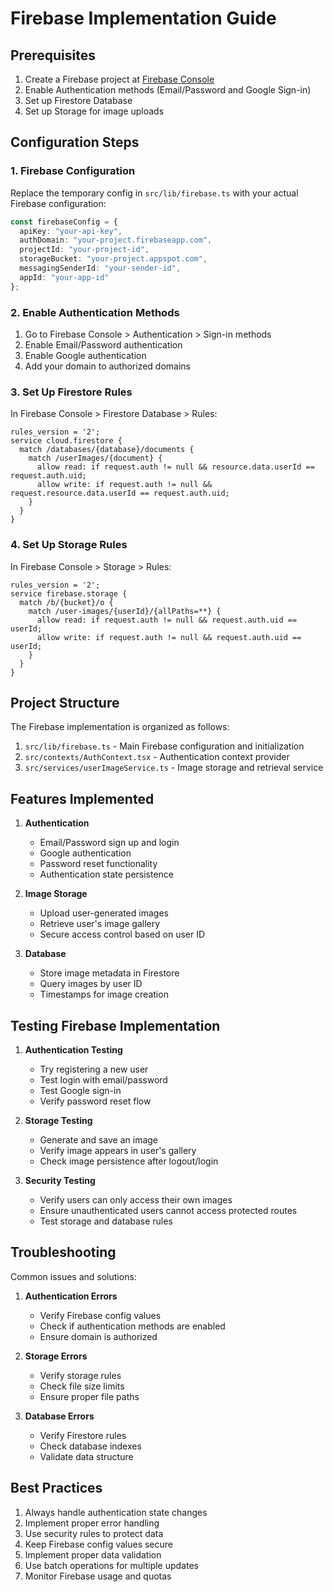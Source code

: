 
# Firebase Implementation Guide

## Prerequisites
1. Create a Firebase project at [Firebase Console](https://console.firebase.google.com)
2. Enable Authentication methods (Email/Password and Google Sign-in)
3. Set up Firestore Database
4. Set up Storage for image uploads

## Configuration Steps

### 1. Firebase Configuration
Replace the temporary config in `src/lib/firebase.ts` with your actual Firebase configuration:

```typescript
const firebaseConfig = {
  apiKey: "your-api-key",
  authDomain: "your-project.firebaseapp.com",
  projectId: "your-project-id",
  storageBucket: "your-project.appspot.com",
  messagingSenderId: "your-sender-id",
  appId: "your-app-id"
};
```

### 2. Enable Authentication Methods
1. Go to Firebase Console > Authentication > Sign-in methods
2. Enable Email/Password authentication
3. Enable Google authentication
4. Add your domain to authorized domains

### 3. Set Up Firestore Rules
In Firebase Console > Firestore Database > Rules:

```
rules_version = '2';
service cloud.firestore {
  match /databases/{database}/documents {
    match /userImages/{document} {
      allow read: if request.auth != null && resource.data.userId == request.auth.uid;
      allow write: if request.auth != null && request.resource.data.userId == request.auth.uid;
    }
  }
}
```

### 4. Set Up Storage Rules
In Firebase Console > Storage > Rules:

```
rules_version = '2';
service firebase.storage {
  match /b/{bucket}/o {
    match /user-images/{userId}/{allPaths=**} {
      allow read: if request.auth != null && request.auth.uid == userId;
      allow write: if request.auth != null && request.auth.uid == userId;
    }
  }
}
```

## Project Structure

The Firebase implementation is organized as follows:

1. `src/lib/firebase.ts` - Main Firebase configuration and initialization
2. `src/contexts/AuthContext.tsx` - Authentication context provider
3. `src/services/userImageService.ts` - Image storage and retrieval service

## Features Implemented

1. **Authentication**
   - Email/Password sign up and login
   - Google authentication
   - Password reset functionality
   - Authentication state persistence

2. **Image Storage**
   - Upload user-generated images
   - Retrieve user's image gallery
   - Secure access control based on user ID

3. **Database**
   - Store image metadata in Firestore
   - Query images by user ID
   - Timestamps for image creation

## Testing Firebase Implementation

1. **Authentication Testing**
   - Try registering a new user
   - Test login with email/password
   - Test Google sign-in
   - Verify password reset flow

2. **Storage Testing**
   - Generate and save an image
   - Verify image appears in user's gallery
   - Check image persistence after logout/login

3. **Security Testing**
   - Verify users can only access their own images
   - Ensure unauthenticated users cannot access protected routes
   - Test storage and database rules

## Troubleshooting

Common issues and solutions:

1. **Authentication Errors**
   - Verify Firebase config values
   - Check if authentication methods are enabled
   - Ensure domain is authorized

2. **Storage Errors**
   - Verify storage rules
   - Check file size limits
   - Ensure proper file paths

3. **Database Errors**
   - Verify Firestore rules
   - Check database indexes
   - Validate data structure

## Best Practices

1. Always handle authentication state changes
2. Implement proper error handling
3. Use security rules to protect data
4. Keep Firebase config values secure
5. Implement proper data validation
6. Use batch operations for multiple updates
7. Monitor Firebase usage and quotas

